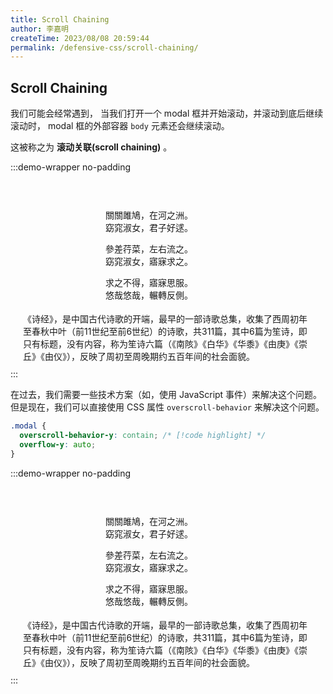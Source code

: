```yaml
---
title: Scroll Chaining
author: 李嘉明
createTime: 2023/08/08 20:59:44
permalink: /defensive-css/scroll-chaining/
---
```


## Scroll Chaining

我们可能会经常遇到， 当我们打开一个 modal 框并开始滚动，并滚动到底后继续滚动时，
modal 框的外部容器 `body` 元素还会继续滚动。

这被称之为 **滚动关联(scroll chaining)** 。

<style>
.body-scroll-110 {
  overflow-y: scroll;
  height: 260px;
  background: var(--vp-c-bg);
  padding: 20px;
}
.body-scroll-110 .modal {
  overflow-y: scroll;
  height: 150px;
  width: 200px;
  border-radius: 5px;
  margin: 0 auto 20px;
  padding: 10px;
  border: solid 1px var(--vp-c-divider);
  background-color: var(--vp-c-bg-alt);
}
.body-scroll-110 .modal.overscroll {
  overscroll-behavior-y: contain;
}
</style>

:::demo-wrapper no-padding

<div class="body-scroll-110">
  <div class="modal">
    <p>關關雎鳩，在河之洲。<br/>窈窕淑女，君子好逑。</p>
    <p>參差荇菜，左右流之。<br/>窈窕淑女，寤寐求之。</p>
    <p>求之不得，寤寐思服。<br/>悠哉悠哉，輾轉反側。</p>
    <p>參差荇菜，左右采之。<br/>窈窕淑女，琴瑟友之。</p>
    <p>參差荇菜，左右芼之。<br/>窈窕淑女，鍾鼓樂之。</p>
  </div>
  <p>《诗经》，是中国古代诗歌的开端，最早的一部诗歌总集，收集了西周初年至春秋中叶（前11世纪至前6世纪）的诗歌，共311篇，其中6篇为笙诗，即只有标题，没有内容，称为笙诗六篇（《南陔》《白华》《华黍》《由庚》《崇丘》《由仪》），反映了周初至周晚期约五百年间的社会面貌。</p>
</div>
:::

在过去，我们需要一些技术方案（如，使用 JavaScript 事件）来解决这个问题。
但是现在，我们可以直接使用 CSS 属性 `overscroll-behavior` 来解决这个问题。

```css
.modal {
  overscroll-behavior-y: contain; /* [!code highlight] */
  overflow-y: auto;
}
```

:::demo-wrapper no-padding

<div class="body-scroll-110">
  <div class="modal overscroll">
    <p>關關雎鳩，在河之洲。<br/>窈窕淑女，君子好逑。</p>
    <p>參差荇菜，左右流之。<br/>窈窕淑女，寤寐求之。</p>
    <p>求之不得，寤寐思服。<br/>悠哉悠哉，輾轉反側。</p>
    <p>參差荇菜，左右采之。<br/>窈窕淑女，琴瑟友之。</p>
    <p>參差荇菜，左右芼之。<br/>窈窕淑女，鍾鼓樂之。</p>
  </div>
  <p>《诗经》，是中国古代诗歌的开端，最早的一部诗歌总集，收集了西周初年至春秋中叶（前11世纪至前6世纪）的诗歌，共311篇，其中6篇为笙诗，即只有标题，没有内容，称为笙诗六篇（《南陔》《白华》《华黍》《由庚》《崇丘》《由仪》），反映了周初至周晚期约五百年间的社会面貌。</p>
</div>
:::
